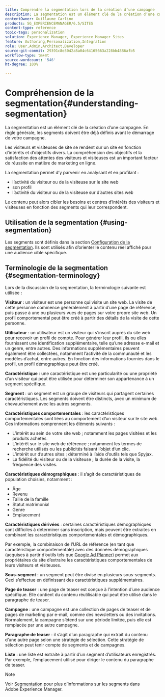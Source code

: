```yaml
---
title: Comprendre la segmentation lors de la création d’une campagne
description: La segmentation est un élément clé de la création d’une campagne.
contentOwner: Guillaume Carlino
products: SG_EXPERIENCEMANAGER/6.5/SITES
content-type: reference
topic-tags: personalization
solution: Experience Manager, Experience Manager Sites
feature: Authoring,Personalization,Integration
role: User,Admin,Architect,Developer
source-git-commit: 29391c8e3042a8a04c64165663a228bb4886afb5
workflow-type: tm+mt
source-wordcount: '546'
ht-degree: 100%

---
```


# Compréhension de la segmentation{#understanding-segmentation}

La segmentation est un élément clé de la création d’une campagne. En règle générale, les segments doivent être déjà définis avant le démarrage de votre campagne.

Les visiteurs et visiteuses de site se rendent sur un site en fonction d’intérêts et d’objectifs divers. La compréhension des objectifs et la satisfaction des attentes des visiteurs et visiteuses est un important facteur de réussite en matière de marketing en ligne.

La segmentation permet d’y parvenir en analysant et en profilant :

* l’activité du visiteur ou de la visiteuse sur le site web
* son profil
* l’activité du visiteur ou de la visiteuse sur d’autres sites web

Le contenu peut alors cibler les besoins et centres d’intérêts des visiteurs et visiteuses en fonction des segments qui leur correspondent.

## Utilisation de la segmentation {#using-segmentation}

Les segments sont définis dans la section [Configuration de la segmentation](/help/sites-administering/campaign-segmentation.md). Ils sont utilisés afin d’orienter le contenu réel affiché pour une audience cible spécifique.

## Terminologie de la segmentation {#segmentation-terminology}

Lors de la discussion de la segmentation, la terminologie suivante est utilisée :

**Visiteur** : un visiteur est une personne qui visite un site web. La visite de cette personne commence généralement à partir d’une page de référence, puis passe à une ou plusieurs vues de pages sur votre propre site web. Un profil comportemental peut être créé à partir des détails de la visite de cette personne.

**Utilisateur** : un utilisateur est un visiteur qui s’inscrit auprès du site web pour recevoir un profil de compte. Pour générer leur profil, ils ou elles fournissent une identification supplémentaire, telle qu’une adresse e-mail et un genre, entre autres. Des informations supplémentaires peuvent également être collectées, notamment l’activité de la communauté et les modèles d’achat, entre autres. En fonction des informations fournies dans le profil, un profil démographique peut être créé.

**Caractéristique** : une caractéristique est une particularité ou une propriété d’un visiteur qui peut être utilisée pour déterminer son appartenance à un segment spécifique.

**Segment** : un segment est un groupe de visiteurs qui partagent certaines caractéristiques. Les segments doivent être distincts, avec un minimum de chevauchement avec les autres segments.

**Caractéristiques comportementales** : les caractéristiques comportementales sont liées au comportement d’un visiteur sur le site web. Ces informations comprennent les éléments suivants :

* L’intérêt au sein de votre site web ; notamment les pages visitées et les produits achetés.
* L’intérêt sur le site web de référence ; notamment les termes de recherche utilisés ou les publicités faisant l’objet d’un clic.
* L’intérêt sur d’autres sites ; déterminé à l’aide d’outils tels que Spyjax.
* La fidélité du visiteur ou de la visiteuse ; la durée de la visite, la fréquence des visites.

**Caractéristiques démographiques** : il s’agit de caractéristiques de population choisies, notamment :

* Âge
* Revenu
* Taille de la famille
* Statut matrimonial
* Genre
* Emplacement

**Caractéristiques dérivées** : certaines caractéristiques démographiques sont difficiles à déterminer sans inscription, mais peuvent être extraites en combinant les caractéristiques comportementales et démographiques.

Par exemple, la combinaison de l’URL de référence (en tant que caractéristique comportementale) avec des données démographiques (acquises à partir d’outils tels que [Google Ad Planner](https://www.google.com/adplanner/)) permet aux propriétaires du site d’extraire les caractéristiques comportementales de leurs visiteurs et visiteuses.

**Sous-segment** : un segment peut être divisé en plusieurs sous-segments. Ceci s’effectue en définissant des caractéristiques supplémentaires.

**Page de teaser** : une page de teaser est conçue à l’intention d’une audience spécifique. Elle contient du contenu réutilisable qui peut être utilisé dans le paragraphe de teaser.

**Campagne** : une campagne est une collection de pages de teaser et de pages de marketing par e-mail, comme des newsletters ou des invitations. Normalement, la campagne s’étend sur une période limitée, puis elle est remplacée par une autre campagne.

**Paragraphe de teaser** : il s’agit d’un paragraphe qui extrait du contenu d’une autre page selon une stratégie de sélection. Cette stratégie de sélection peut tenir compte de segments et de campagnes.

**Liste** : une liste est extraite à partir d’un segment d’utilisateurs enregistrés. Par exemple, l’emplacement utilisé pour diriger le contenu du paragraphe de teaser.

>[!NOTE]
>
>Voir [Segmentation](/help/sites-administering/campaign-segmentation.md) pour plus d’informations sur les segments dans Adobe Experience Manager.
